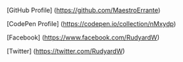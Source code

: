 [GitHub Profile] (https://github.com/MaestroErrante)

[CodePen Profile] (https://codepen.io/collection/nMxydp)

[Facebook] (https://www.facebook.com/RudyardW)

[Twitter] (https://twitter.com/RudyardW)
